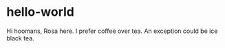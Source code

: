 # hello-world
Hi hoomans,
Rosa here. I prefer coffee over tea. An exception could be ice black tea.
